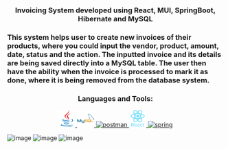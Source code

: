 <h3 align="center">Invoicing System developed using React, MUI, SpringBoot, Hibernate and MySQL</h3>
<h3 align="left">This system helps user to create new invoices of their products, where you could input the vendor, product, amount, date, status and the action. The inputted invoice and its details are being
saved directly into a MySQL table. The user then have the ability when the invoice is processed to mark it as done, where it is being removed from the database system.</h3>
<p align="left">
</p>
<h3 align="center">Languages and Tools:</h3>
<p align="center"> <a href="https://www.java.com" target="_blank" rel="noreferrer"> <img src="https://raw.githubusercontent.com/devicons/devicon/master/icons/java/java-original.svg" alt="java" width="40" height="40"/> </a> <a href="https://www.mysql.com/" target="_blank" rel="noreferrer"> <img src="https://raw.githubusercontent.com/devicons/devicon/master/icons/mysql/mysql-original-wordmark.svg" alt="mysql" width="40" height="40"/> </a> <a href="https://postman.com" target="_blank" rel="noreferrer"> <img src="https://www.vectorlogo.zone/logos/getpostman/getpostman-icon.svg" alt="postman" width="40" height="40"/> </a> <a href="https://reactjs.org/" target="_blank" rel="noreferrer"> <img src="https://raw.githubusercontent.com/devicons/devicon/master/icons/react/react-original-wordmark.svg" alt="react" width="40" height="40"/> </a> <a href="https://spring.io/" target="_blank" rel="noreferrer"> <img src="https://www.vectorlogo.zone/logos/springio/springio-icon.svg" alt="spring" width="40" height="40"/> </a> </p>

![image](https://github.com/user-attachments/assets/3ba62a4d-d619-4874-9b8e-d3ad094fbff4)
![image](https://github.com/user-attachments/assets/9296fdad-b7d5-42b1-9072-d5044a4b77b0)
![image](https://github.com/user-attachments/assets/6abb7ecf-7eab-4380-bdef-1f5a868e2d43)
